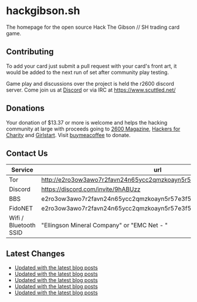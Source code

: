 # hackgibson.sh
The homepage for the open source Hack The Gibson // SH trading card game.


## Contributing

To add your card just submit a pull request with your card's front art, it would be added to the next run of set after community play testing.

Game play and discussions over the project is held the r2600 discord server. Come join us at [Discord](https://discord.com/invite/9hABUzz) or via IRC at https://www.scuttled.net/


## Donations

Your donation of $13.37 or more is welcome and helps the hacking community at large with proceeds going to [2600 Magazine](https://2600.com/), [Hackers for Charity](https://hackersforcharity.org) and [Girlstart](https://girlstart.org).  Visit [buymeacoffee](https://www.buymeacoffee.com/hackgibson.sh) to donate.


## Contact Us

Service | url
-|-
Tor | http://e2ro3ow3awo7r2favn24n65ycc2qmzkoayn5r57e3f56nvjwdcgg32ad.onion
Discord | https://discord.com/invite/9hABUzz
BBS | e2ro3ow3awo7r2favn24n65ycc2qmzkoayn5r57e3f56nvjwdcgg32ad.onion:23
FidoNET | e2ro3ow3awo7r2favn24n65ycc2qmzkoayn5r57e3f56nvjwdcgg32ad.onion:24554
Wifi / Bluetooth SSID | "Ellingson Mineral Company" or "EMC Net - <fidonet address>"

## Latest Changes
<!-- BLOG-POST-LIST:START -->
- [Updated with the latest blog posts](https://github.com/DFW2600/hackgibson.sh/commit/337620ffd2854d9398f2de78f9e2b341cd62b611)
- [Updated with the latest blog posts](https://github.com/DFW2600/hackgibson.sh/commit/695bfd49cb6968f15e11e31366b80a30bc5b9bbc)
- [Updated with the latest blog posts](https://github.com/DFW2600/hackgibson.sh/commit/24fede1299df9da99d4a7c4ba6e154c2b66085ee)
- [Updated with the latest blog posts](https://github.com/DFW2600/hackgibson.sh/commit/2e9fe112ed112dca6843f50a1c3a98734848b4b1)
- [Updated with the latest blog posts](https://github.com/DFW2600/hackgibson.sh/commit/5243a91221605a618412346a9948df87cc8c1be0)
<!-- BLOG-POST-LIST:END -->
